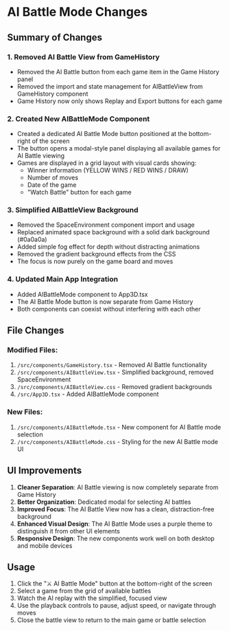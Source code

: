 # AI Battle Mode Changes

## Summary of Changes

### 1. Removed AI Battle View from GameHistory
- Removed the AI Battle button from each game item in the Game History panel
- Removed the import and state management for AIBattleView from GameHistory component
- Game History now only shows Replay and Export buttons for each game

### 2. Created New AIBattleMode Component
- Created a dedicated AI Battle Mode button positioned at the bottom-right of the screen
- The button opens a modal-style panel displaying all available games for AI Battle viewing
- Games are displayed in a grid layout with visual cards showing:
  - Winner information (YELLOW WINS / RED WINS / DRAW)
  - Number of moves
  - Date of the game
  - "Watch Battle" button for each game

### 3. Simplified AIBattleView Background
- Removed the SpaceEnvironment component import and usage
- Replaced animated space background with a solid dark background (#0a0a0a)
- Added simple fog effect for depth without distracting animations
- Removed the gradient background effects from the CSS
- The focus is now purely on the game board and moves

### 4. Updated Main App Integration
- Added AIBattleMode component to App3D.tsx
- The AI Battle Mode button is now separate from Game History
- Both components can coexist without interfering with each other

## File Changes

### Modified Files:
1. `/src/components/GameHistory.tsx` - Removed AI Battle functionality
2. `/src/components/AIBattleView.tsx` - Simplified background, removed SpaceEnvironment
3. `/src/components/AIBattleView.css` - Removed gradient backgrounds
4. `/src/App3D.tsx` - Added AIBattleMode component

### New Files:
1. `/src/components/AIBattleMode.tsx` - New component for AI Battle mode selection
2. `/src/components/AIBattleMode.css` - Styling for the new AI Battle mode UI

## UI Improvements

1. **Cleaner Separation**: AI Battle viewing is now completely separate from Game History
2. **Better Organization**: Dedicated modal for selecting AI battles
3. **Improved Focus**: The AI Battle View now has a clean, distraction-free background
4. **Enhanced Visual Design**: The AI Battle Mode uses a purple theme to distinguish it from other UI elements
5. **Responsive Design**: The new components work well on both desktop and mobile devices

## Usage

1. Click the "⚔️ AI Battle Mode" button at the bottom-right of the screen
2. Select a game from the grid of available battles
3. Watch the AI replay with the simplified, focused view
4. Use the playback controls to pause, adjust speed, or navigate through moves
5. Close the battle view to return to the main game or battle selection